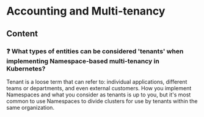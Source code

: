# Accounting and Multi-tenancy

## Content

### ❓ What types of entities can be considered 'tenants' when implementing Namespace-based multi-tenancy in Kubernetes?
Tenant is a loose term that can refer to: individual applications, different teams or departments, and even external customers. How you implement Namespaces and what you consider as tenants is up to you, but it's most common to use Namespaces to divide clusters for use by tenants within the same organization.

